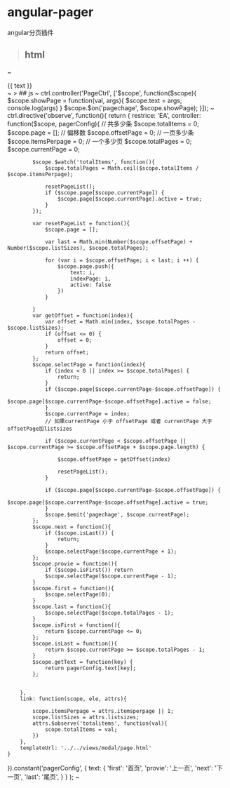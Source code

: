 ﻿# angular-pager
angular分页插件

> ## html
~
<div ng-controller="PageCtrl">
    {{ text }}
    <observe totalitems="204" listsizes="5" itemsperpage="10"></observe>
</div>
~
> ## js 
~
ctrl.controller('PageCtrl', ['$scope', function($scope){
    $scope.showPage = function(val, args){
        $scope.text = args;
        console.log(args)
    }
    $scope.$on('pagechage', $scope.showPage);
}]);
~
ctrl.directive('observe', function(){
    return {
        restrice: 'EA',
        controller: function($scope, pagerConfig){
            // 共多少条
            $scope.totalItems = 0;
            $scope.page = [];
            // 偏移数
            $scope.offsetPage = 0;
            // 一页多少条
            $scope.itemsPerpage = 0;
            // 一个多少页
            $scope.totalPages = 0;
            $scope.currentPage = 0;

            $scope.$watch('totalItems', function(){
                $scope.totalPages = Math.ceil($scope.totalItems / $scope.itemsPerpage);

                resetPageList();
                if ($scope.page[$scope.currentPage]) {
                    $scope.page[$scope.currentPage].active = true;
                }
            });

            var resetPageList = function(){
                $scope.page = [];

                var last = Math.min(Number($scope.offsetPage) + Number($scope.listSizes), $scope.totalPages);

                for (var i = $scope.offsetPage; i < last; i ++) {
                    $scope.page.push({
                        text: i,
                        indexPage: i,
                        active: false
                    })
                }

            }
            var getOffset = function(index){
                var offset = Math.min(index, $scope.totalPages - $scope.listSizes);
                if (offset <= 0) {
                    offset = 0;
                }
                return offset;
            };
            $scope.selectPage = function(index){
                if (index < 0 || index >= $scope.totalPages) {
                    return;
                }
                if ($scope.page[$scope.currentPage-$scope.offsetPage]) {
                    $scope.page[$scope.currentPage-$scope.offsetPage].active = false;
                }
                $scope.currentPage = index;
                // 如果currentPage 小于 offsetPage 或者 currentPage 大于 offsetPage加listsizes

                if ($scope.currentPage < $scope.offsetPage || $scope.currentPage >= $scope.offsetPage + $scope.page.length) {

                    $scope.offsetPage = getOffset(index)

                    resetPageList();
                }

                if ($scope.page[$scope.currentPage-$scope.offsetPage]) {
                    $scope.page[$scope.currentPage-$scope.offsetPage].active = true;
                }
                $scope.$emit('pagechage', $scope.currentPage);
            };
            $scope.next = function(){
                if ($scope.isLast()) {
                    return;
                }
                $scope.selectPage($scope.currentPage + 1);
            };
            $scope.provie = function(){
                if ($scope.isFirst()) return
                $scope.selectPage($scope.currentPage - 1);
            }
            $scope.first = function(){
                $scope.selectPage(0);
            }
            $scope.last = function(){
                $scope.selectPage($scope.totalPages - 1);
            }
            $scope.isFirst = function(){
                return $scope.currentPage <= 0;
            };
            $scope.isLast = function(){
                return $scope.currentPage >= $scope.totalPages - 1;
            }
            $scope.getText = function(key) {
                return pagerConfig.text[key];
            };


        },
        link: function(scope, ele, attrs){

            scope.itemsPerpage = attrs.itemsperpage || 1;
            scope.listSizes = attrs.listsizes;
            attrs.$observe('totalitems', function(val){
                scope.totalItems = val;
            })
        },
        templateUrl: '../../views/modal/page.html'
    }
}).constant('pagerConfig', {
        text: {
            'first': '首页',
            'provie': '上一页',
            'next': '下一页',
            'last': '尾页',
        }
    }
);
~
